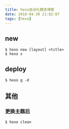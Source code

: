 ```yaml
---
title: hexo自动化静态博客
date: 2018-04-30 21:02:07
tags: [hexo]
---
```


## new
```
$ hexo new [layout] <title>
$ hexo s
```

## deploy
```
$ hexo g -d
```

## 其他
### 更换主题后
```
$ hexo clean
```
